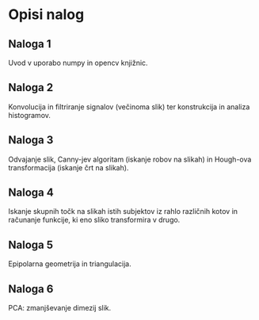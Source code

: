 # Opisi nalog

## Naloga 1
Uvod v uporabo numpy in opencv knjižnic.

## Naloga 2
Konvolucija in filtriranje signalov (večinoma slik) ter  konstrukcija in analiza histogramov.

## Naloga 3
Odvajanje slik, Canny-jev algoritam (iskanje robov na slikah) in Hough-ova transformacija (iskanje črt na slikah).

## Naloga 4
Iskanje skupnih točk na slikah istih subjektov iz rahlo različnih kotov in računanje funkcije, ki eno sliko transformira v drugo.

## Naloga 5
Epipolarna geometrija in triangulacija.

## Naloga 6
PCA: zmanjševanje dimezij slik.
